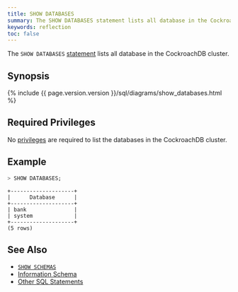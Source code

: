 ```yaml
---
title: SHOW DATABASES
summary: The SHOW DATABASES statement lists all database in the CockroachDB cluster.
keywords: reflection
toc: false
---
```


The `SHOW DATABASES` [statement](sql-statements.html) lists all database in the CockroachDB cluster.

<div id="toc"></div>

## Synopsis

<div>
{% include {{ page.version.version }}/sql/diagrams/show_databases.html %}
</div>

## Required Privileges

No [privileges](privileges.html) are required to list the databases in the CockroachDB cluster.

## Example

~~~ sql
> SHOW DATABASES;
~~~
~~~
+--------------------+
|      Database      |
+--------------------+
| bank               |
| system             |
+--------------------+
(5 rows)
~~~

## See Also

- [`SHOW SCHEMAS`](show-schemas.html)
- [Information Schema](information-schema.html)
- [Other SQL Statements](sql-statements.html)
